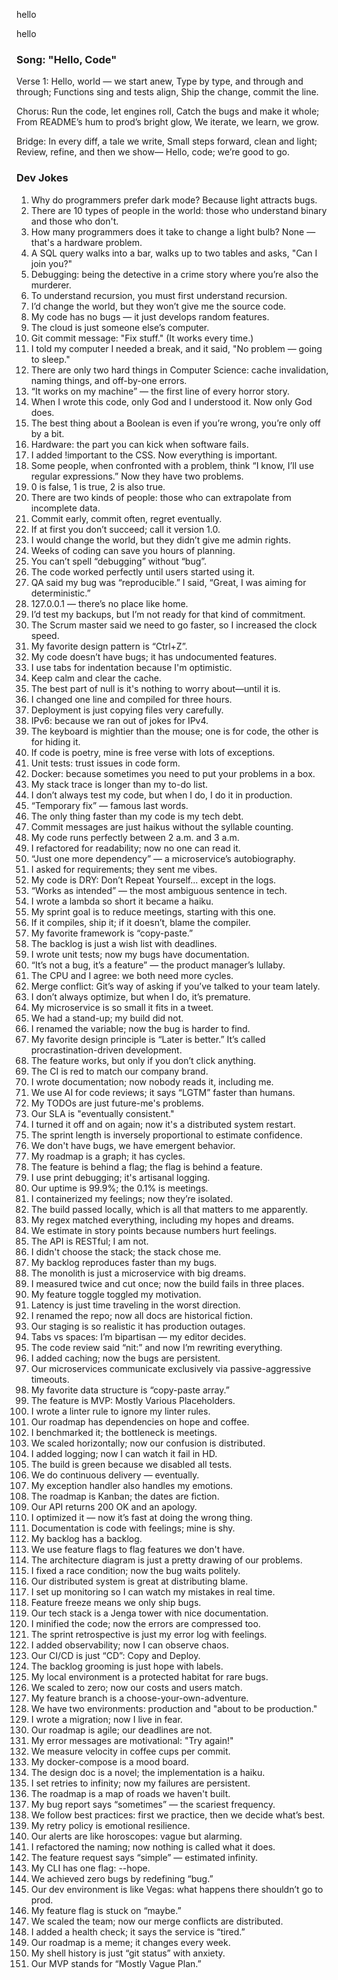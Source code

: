 
hello

hello

### Song: "Hello, Code"

Verse 1:
Hello, world — we start anew,
Type by type, and through and through;
Functions sing and tests align,
Ship the change, commit the line.

Chorus:
Run the code, let engines roll,
Catch the bugs and make it whole;
From README’s hum to prod’s bright glow,
We iterate, we learn, we grow.

Bridge:
In every diff, a tale we write,
Small steps forward, clean and light;
Review, refine, and then we show—
Hello, code; we’re good to go.


### Dev Jokes

1. Why do programmers prefer dark mode? Because light attracts bugs.
2. There are 10 types of people in the world: those who understand binary and those who don't.
3. How many programmers does it take to change a light bulb? None — that's a hardware problem.
4. A SQL query walks into a bar, walks up to two tables and asks, "Can I join you?"
5. Debugging: being the detective in a crime story where you’re also the murderer.
6. To understand recursion, you must first understand recursion.
7. I’d change the world, but they won’t give me the source code.
8. My code has no bugs — it just develops random features.
9. The cloud is just someone else’s computer.
10. Git commit message: "Fix stuff." (It works every time.)
11. I told my computer I needed a break, and it said, "No problem — going to sleep."
12. There are only two hard things in Computer Science: cache invalidation, naming things, and off-by-one errors.
13. “It works on my machine” — the first line of every horror story.
14. When I wrote this code, only God and I understood it. Now only God does.
15. The best thing about a Boolean is even if you’re wrong, you’re only off by a bit.
16. Hardware: the part you can kick when software fails.
17. I added !important to the CSS. Now everything is important.
18. Some people, when confronted with a problem, think “I know, I’ll use regular expressions.” Now they have two problems.
19. 0 is false, 1 is true, 2 is also true.
20. There are two kinds of people: those who can extrapolate from incomplete data.
21. Commit early, commit often, regret eventually.
22. If at first you don’t succeed; call it version 1.0.
23. I would change the world, but they didn’t give me admin rights.
24. Weeks of coding can save you hours of planning.
25. You can’t spell “debugging” without “bug”.
26. The code worked perfectly until users started using it.
27. QA said my bug was “reproducible.” I said, “Great, I was aiming for deterministic.”
28. 127.0.0.1 — there’s no place like home.
29. I’d test my backups, but I’m not ready for that kind of commitment.
30. The Scrum master said we need to go faster, so I increased the clock speed.
31. My favorite design pattern is “Ctrl+Z”.
32. My code doesn’t have bugs; it has undocumented features.
33. I use tabs for indentation because I'm optimistic.
34. Keep calm and clear the cache.
35. The best part of null is it's nothing to worry about—until it is.
36. I changed one line and compiled for three hours.
37. Deployment is just copying files very carefully.
38. IPv6: because we ran out of jokes for IPv4.
39. The keyboard is mightier than the mouse; one is for code, the other is for hiding it.
40. If code is poetry, mine is free verse with lots of exceptions.
41. Unit tests: trust issues in code form.
42. Docker: because sometimes you need to put your problems in a box.
43. My stack trace is longer than my to-do list.
44. I don’t always test my code, but when I do, I do it in production.
45. “Temporary fix” — famous last words.
46. The only thing faster than my code is my tech debt.
47. Commit messages are just haikus without the syllable counting.
48. My code runs perfectly between 2 a.m. and 3 a.m.
49. I refactored for readability; now no one can read it.
50. “Just one more dependency” — a microservice’s autobiography.
51. I asked for requirements; they sent me vibes.
52. My code is DRY: Don’t Repeat Yourself... except in the logs.
53. “Works as intended” — the most ambiguous sentence in tech.
54. I wrote a lambda so short it became a haiku.
55. My sprint goal is to reduce meetings, starting with this one.
56. If it compiles, ship it; if it doesn’t, blame the compiler.
57. My favorite framework is “copy-paste.”
58. The backlog is just a wish list with deadlines.
59. I wrote unit tests; now my bugs have documentation.
60. “It’s not a bug, it’s a feature” — the product manager’s lullaby.
61. The CPU and I agree: we both need more cycles.
62. Merge conflict: Git’s way of asking if you’ve talked to your team lately.
63. I don’t always optimize, but when I do, it’s premature.
64. My microservice is so small it fits in a tweet.
65. We had a stand-up; my build did not.
66. I renamed the variable; now the bug is harder to find.
67. My favorite design principle is “Later is better.” It’s called procrastination-driven development.
68. The feature works, but only if you don’t click anything.
69. The CI is red to match our company brand.
70. I wrote documentation; now nobody reads it, including me.
71. We use AI for code reviews; it says “LGTM” faster than humans.
72. My TODOs are just future-me's problems.
73. Our SLA is "eventually consistent."
74. I turned it off and on again; now it's a distributed system restart.
75. The sprint length is inversely proportional to estimate confidence.
76. We don't have bugs, we have emergent behavior.
77. My roadmap is a graph; it has cycles.
78. The feature is behind a flag; the flag is behind a feature.
79. I use print debugging; it's artisanal logging.
80. Our uptime is 99.9%; the 0.1% is meetings.
81. I containerized my feelings; now they’re isolated.
82. The build passed locally, which is all that matters to me apparently.
83. My regex matched everything, including my hopes and dreams.
84. We estimate in story points because numbers hurt feelings.
85. The API is RESTful; I am not.
86. I didn't choose the stack; the stack chose me.
87. My backlog reproduces faster than my bugs.
88. The monolith is just a microservice with big dreams.
89. I measured twice and cut once; now the build fails in three places.
90. My feature toggle toggled my motivation.
91. Latency is just time traveling in the worst direction.
92. I renamed the repo; now all docs are historical fiction.
93. Our staging is so realistic it has production outages.
94. Tabs vs spaces: I’m bipartisan — my editor decides.
95. The code review said “nit:” and now I’m rewriting everything.
96. I added caching; now the bugs are persistent.
97. Our microservices communicate exclusively via passive-aggressive timeouts.
98. My favorite data structure is “copy-paste array.”
99. The feature is MVP: Mostly Various Placeholders.
100. I wrote a linter rule to ignore my linter rules.
101. Our roadmap has dependencies on hope and coffee.
102. I benchmarked it; the bottleneck is meetings.
103. We scaled horizontally; now our confusion is distributed.
104. I added logging; now I can watch it fail in HD.
105. The build is green because we disabled all tests.
106. We do continuous delivery — eventually.
107. My exception handler also handles my emotions.
108. The roadmap is Kanban; the dates are fiction.
109. Our API returns 200 OK and an apology.
110. I optimized it — now it’s fast at doing the wrong thing.
111. Documentation is code with feelings; mine is shy.
112. My backlog has a backlog.
113. We use feature flags to flag features we don't have.
114. The architecture diagram is just a pretty drawing of our problems.
115. I fixed a race condition; now the bug waits politely.
116. Our distributed system is great at distributing blame.
117. I set up monitoring so I can watch my mistakes in real time.
118. Feature freeze means we only ship bugs.
119. Our tech stack is a Jenga tower with nice documentation.
120. I minified the code; now the errors are compressed too.
121. The sprint retrospective is just my error log with feelings.
122. I added observability; now I can observe chaos.
123. Our CI/CD is just “CD”: Copy and Deploy.
124. The backlog grooming is just hope with labels.
125. My local environment is a protected habitat for rare bugs.
126. We scaled to zero; now our costs and users match.
127. My feature branch is a choose-your-own-adventure.
128. We have two environments: production and "about to be production."
129. I wrote a migration; now I live in fear.
130. Our roadmap is agile; our deadlines are not.
131. My error messages are motivational: "Try again!"
132. We measure velocity in coffee cups per commit.
133. My docker-compose is a mood board.
134. The design doc is a novel; the implementation is a haiku.
135. I set retries to infinity; now my failures are persistent.
136. The roadmap is a map of roads we haven't built.
137. My bug report says “sometimes” — the scariest frequency.
138. We follow best practices: first we practice, then we decide what’s best.
139. My retry policy is emotional resilience.
140. Our alerts are like horoscopes: vague but alarming.
141. I refactored the naming; now nothing is called what it does.
142. The feature request says “simple” — estimated infinity.
143. My CLI has one flag: --hope.
144. We achieved zero bugs by redefining “bug.”
145. Our dev environment is like Vegas: what happens there shouldn’t go to prod.
146. My feature flag is stuck on “maybe.”
147. We scaled the team; now our merge conflicts are distributed.
148. I added a health check; it says the service is “tired.”
149. Our roadmap is a meme; it changes every week.
150. My shell history is just “git status” with anxiety.
151. Our MVP stands for “Mostly Vague Plan.”


